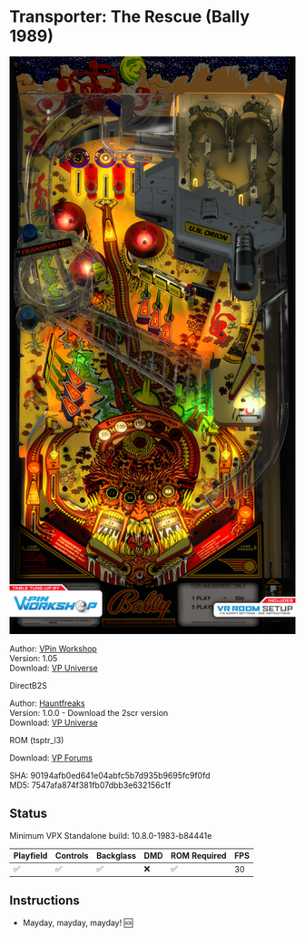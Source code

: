 # Transporter: The Rescue (Bally 1989)

![Table Preview](../../images/vpx-transporter.png)

Author: [VPin Workshop](https://vpuniverse.com/profile/40692-vpinworkshop/)  
Version: 1.05  
Download: [VP Universe](https://vpuniverse.com/files/file/7899-transporter-the-rescue-bally-1989-vpw/)

DirectB2S
 
Author: [Hauntfreaks](https://vpuniverse.com/profile/5216-hauntfreaks/)  
Version: 1.0.0 - Download the 2scr version  
Download: [VP Universe](https://vpuniverse.com/files/file/9507-transporter-the-rescue-midway-1989-2scrfull-dmd41-dmd/)

ROM (tsptr_l3)

Download: [VP Forums](https://www.vpforums.org/index.php?app=downloads&showfile=129)

SHA: 90194afb0ed641e04abfc5b7d935b9695fc9f0fd  
MD5: 7547afa874f381fb07dbb3e632156c1f

## Status 

Minimum VPX Standalone build: 10.8.0-1983-b84441e

| Playfield | Controls | Backglass | DMD | ROM Required | FPS | 
|-----------|----------|-----------|-----|--------------|-----|
| :white_check_mark: | :white_check_mark: | :white_check_mark: | :x: | :white_check_mark: | 30 |

## Instructions


- Mayday, mayday, mayday! 🆘
